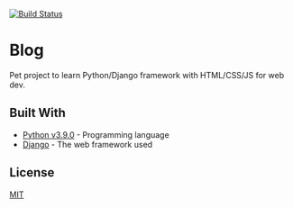 [![Build Status](https://github.com/kpi-web-guild/django-girls-blog-l1storez/workflows/tests/badge.svg)](https://github.com/kpi-web-guild/django-girls-blog-l1storez/actions?query=workflow%3Atests+branch%3Amaster)
# Blog

Pet project to learn Python/Django framework with HTML/CSS/JS for web dev.

## Built With

* [Python v3.9.0](https://www.python.org/) - Programming language
* [Django](https://www.djangoproject.com/) - The web framework used

## License
[MIT](https://choosealicense.com/licenses/mit/)
